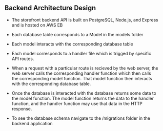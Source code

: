 ## Backend Architecture Design
* The storefront backend API is built on PostgreSQL, Node.js, and Express and is hosted on AWS EB

* Each database table corresponds to a Model in the models folder
* Each model interacts with the corresponding database table
* Each model corresponds to a handler file which is trigged by specific API routes.
* When a request with a particular route is recieved by the web server, the web server calls the corresponding handler function which then calls the corresponding model function. That model function then interacts with the corresponding database table.
* Once the database is interacted with the database returns some data to the model function. The model function returns the data to the handler function, and the handler function may use that data in the HTTP response.

* To see the database schema navigate to the /migrations folder in the backend application